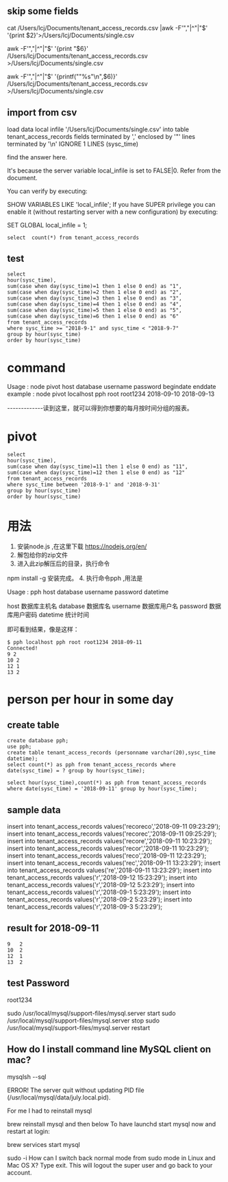 ## skip some fields

cat /Users/lcj/Documents/tenant_access_records.csv |awk -F'","|^"|"$' '{print $2}'>/Users/lcj/Documents/single.csv

awk -F'","|^"|"$' '{print "$6}' /Users/lcj/Documents/tenant_access_records.csv >/Users/lcj/Documents/single.csv

awk -F'","|^"|"$' '{printf("\"%s\"\n",$6)}' /Users/lcj/Documents/tenant_access_records.csv >/Users/lcj/Documents/single.csv

## import from csv

 load data local infile '/Users/lcj/Documents/single.csv' into table tenant_access_records
 fields terminated by ','
 enclosed by '"'
 lines terminated by '\n'
 IGNORE 1 LINES
 (sysc_time)

 find the answer here.

It's because the server variable local_infile is set to FALSE|0. Refer from the document.

You can verify by executing:

SHOW VARIABLES LIKE 'local_infile';
If you have SUPER privilege you can enable it (without restarting server with a new configuration) by executing:

SET GLOBAL local_infile = 1;


	select  count(*) from tenant_access_records 
## test

	select  
	hour(sysc_time),
	sum(case when day(sysc_time)=1 then 1 else 0 end) as "1", 
	sum(case when day(sysc_time)=2 then 1 else 0 end) as "2",
	sum(case when day(sysc_time)=3 then 1 else 0 end) as "3",
	sum(case when day(sysc_time)=4 then 1 else 0 end) as "4",
	sum(case when day(sysc_time)=5 then 1 else 0 end) as "5",
	sum(case when day(sysc_time)=6 then 1 else 0 end) as "6"
	from tenant_access_records 
	where sysc_time >= "2018-9-1" and sysc_time < "2018-9-7"
	group by hour(sysc_time) 
	order by hour(sysc_time) 

 # command 

 Usage   : node pivot host database username password begindate enddate
 example : node pivot localhost pph root root1234 2018-09-10 2018-09-13

-------------读到这里，就可以得到你想要的每月按时间分组的报表。
# pivot 

	select  
	hour(sysc_time),
	sum(case when day(sysc_time)=11 then 1 else 0 end) as "11", 
	sum(case when day(sysc_time)=12 then 1 else 0 end) as "12"
	from tenant_access_records 
	where sysc_time between '2018-9-1' and '2018-9-31'
	group by hour(sysc_time) 
	order by hour(sysc_time) 


# 用法

1. 安装node.js ,在这里下载 https://nodejs.org/en/
2. 解包给你的zip文件
3. 进入此zip解压后的目录，执行命令

npm install -g
安装完成。
4. 执行命令pph ,用法是

Usage : pph host database username password datetime


host 数据库主机名
database 数据库名
username 数据库用户名
password 数据库用户密码
datetime 统计时间

即可看到结果，像是这样：

	$ pph localhost pph root root1234 2018-09-11
	Connected!
	9 2
	10 2
	12 1
	13 2

# person per hour in some day

## create table
	create database pph;
	use pph;
	create table tenant_access_records (personname varchar(20),sysc_time datetime);
	select count(*) as pph from tenant_access_records where date(sysc_time) = ? group by hour(sysc_time);

	select hour(sysc_time),count(*) as pph from tenant_access_records where date(sysc_time) = '2018-09-11' group by hour(sysc_time);

## sample data

insert into tenant_access_records values('recoreco','2018-09-11 09:23:29');
insert into tenant_access_records values('recorec','2018-09-11 09:25:29');
insert into tenant_access_records values('recore','2018-09-11 10:23:29');
insert into tenant_access_records values('recor','2018-09-11 10:23:29');
insert into tenant_access_records values('reco','2018-09-11 12:23:29');
insert into tenant_access_records values('rec','2018-09-11 13:23:29');
insert into tenant_access_records values('re','2018-09-11 13:23:29');
insert into tenant_access_records values('r','2018-09-12 15:23:29');
insert into tenant_access_records values('r','2018-09-12 5:23:29');
insert into tenant_access_records values('r','2018-09-1 5:23:29');
insert into tenant_access_records values('r','2018-09-2 5:23:29');
insert into tenant_access_records values('r','2018-09-3 5:23:29');

## result for 2018-09-11

	9	2
	10  2
	12  1
	13  2

## test Password

root1234

sudo /usr/local/mysql/support-files/mysql.server start
sudo /usr/local/mysql/support-files/mysql.server stop
sudo /usr/local/mysql/support-files/mysql.server restart

## How do I install command line MySQL client on mac?

mysqlsh --sql

ERROR! The server quit without updating PID file (/usr/local/mysql/data/july.local.pid).


For me I had to reinstall mysql

brew reinstall mysql
and then below To have launchd start mysql now and restart at login:

brew services start mysql

sudo -i How can I switch back normal mode from sudo mode in Linux and Mac OS X?
Type exit. This will logout the super user and go back to your account.